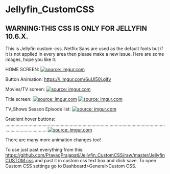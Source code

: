 # Jellyfin_CustomCSS
## WARNING:THIS CSS IS ONLY FOR JELLYFIN 10.6.X.

This is Jellyfin custom-css. Netflix Sans are used as the default fonts but if it is not applied in every area then please make a new issue.
Here are some images, hope you like it:

HOME SCREEN:
<a href="https://imgur.com/LMS063i"><img src="https://i.imgur.com/LMS063i.png" title="source: imgur.com" /></a>

Button Animation:
https://i.imgur.com/6uUi50i.gifv

Movies/TV screen:
<a href="https://imgur.com/2GqzyXg"><img src="https://i.imgur.com/2GqzyXg.png" title="source: imgur.com" /></a>

Title screen:
<a href="https://imgur.com/PobXExD"><img src="https://i.imgur.com/PobXExD.png" title="source: imgur.com" /></a>
<a href="https://imgur.com/JhYFTt4"><img src="https://i.imgur.com/JhYFTt4.png" title="source: imgur.com" /></a>

TV_Shows Season Episode list:
<a href="https://imgur.com/nynQz6D"><img src="https://i.imgur.com/nynQz6D.png" title="source: imgur.com" /></a>

Gradient hover buttons: ............................................................................................................................................................
<a href="https://imgur.com/cJmqueA"><img src="https://i.imgur.com/cJmqueA.jpg" title="source: imgur.com" /></a>

There are many more animation changes too!

To use just past everything from this: https://github.com/PrayagPrajapati/Jellyfin_CustomCSS/raw/master/JellyfinCUSTOM.css
and past it in custom css text box and click save. To open Custom CSS settings go to Dashboard>General>Custom CSS.
